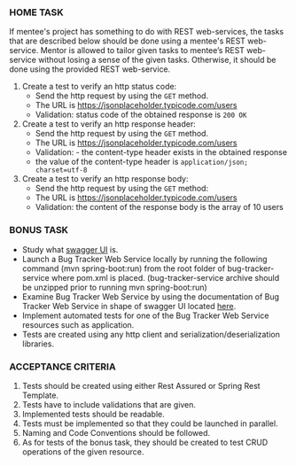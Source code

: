 ### HOME TASK
If mentee's project has something to do with REST web-services, the tasks that are described below should be done using a mentee's REST web-service. Mentor is allowed to tailor given tasks to mentee’s REST web-service without losing a sense of the given tasks. Otherwise, it should be done using the provided REST web-service.

1.	Create a test to verify an http status code:
      - Send the http request by using the `GET` method.
      - The URL is https://jsonplaceholder.typicode.com/users
      - Validation: status code of the obtained response is `200 OK`
2.	Create a test to verify an http response header:
      -	Send the http request by using the `GET` method.
      -	The URL is https://jsonplaceholder.typicode.com/users
      -	Validation: - the content-type header exists in the obtained response
      - the value of the content-type header is `application/json; charset=utf-8`
3.	Create a test to verify an http response body:
      -	Send the http request by using the `GET` method:
      -	The URL is https://jsonplaceholder.typicode.com/users
      -	Validation: the content of the response body is the array of 10 users
      
### BONUS TASK
   - Study what [swagger UI](https://swagger.io/) is.
   - Launch a Bug Tracker Web Service locally by running the following command (mvn spring-boot:run) from the root folder of bug-tracker-service where pom.xml is placed. (bug-tracker-service archive should be unzipped prior to running mvn spring-boot:run)
   - Examine Bug Tracker Web Service by using the documentation of Bug Tracker Web Service in shape of swagger UI located [here](http://localhost:8080/swagger-ui.html).
   - Implement automated tests for one of the Bug Tracker Web Service resources such as application.
   - Tests are created using any http client and serialization/deserialization libraries.

### ACCEPTANCE CRITERIA
1.	Tests should be created using either Rest Assured or Spring Rest Template.
2.	Tests have to include validations that are given.
3.	Implemented tests should be readable.
4.	Tests must be implemented so that they could be launched in parallel.
5.	Naming and Code Conventions should be followed.
6.	As for tests of the bonus task, they should be created to test CRUD operations of the given resource.

